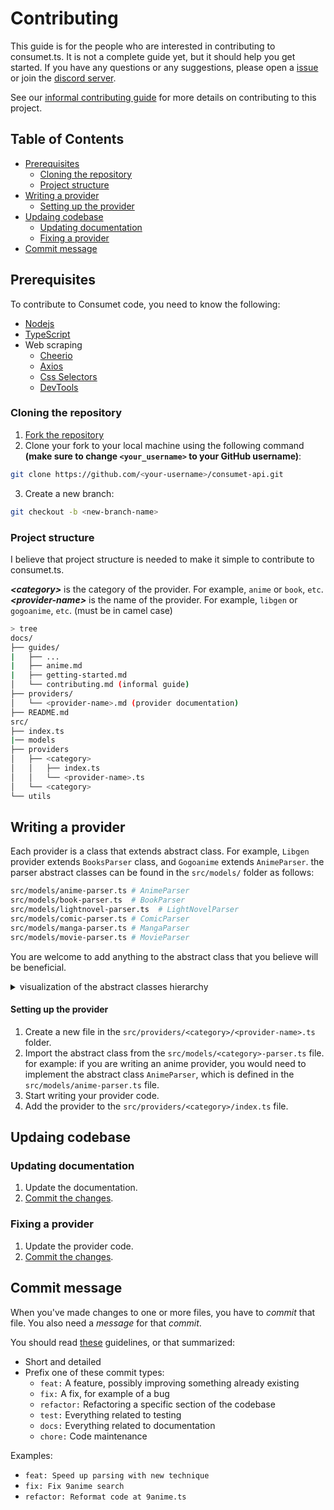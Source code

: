 <h1>Contributing</h1>

This guide is for the people who are interested in contributing to consumet.ts. It is not a complete guide yet, but it should help you get started. If you have any questions or any suggestions, please open a [issue](https://github.com/consumet/extensions/issues/new?assignees=&labels=Bug&template=bug-report.yml) or join the [discord server](https://discord.gg/qTPfvMxzNH).

See our [informal contributing guide](./docs/guides/contributing.md) for more details on contributing to this project.

<h2>Table of Contents</h2>

- [Prerequisites](#prerequisites)
  - [Cloning the repository](#cloning-the-repository)
  - [Project structure](#project-structure)
- [Writing a provider](#writing-a-provider)
    - [Setting up the provider](#setting-up-the-provider)
- [Updaing codebase](#updaing-codebase)
  - [Updating documentation](#updating-documentation)
  - [Fixing a provider](#fixing-a-provider)
- [Commit message](#commit-message)


## Prerequisites
To contribute to Consumet code, you need to know the following:
   - [Nodejs](https://nodejs.org/)
   - [TypeScript](https://www.typescriptlang.org/)
   - Web scraping
       - [Cheerio](https://cheerio.js.org/)
       - [Axios](https://axios-http.com/docs/example)
       - [Css Selectors](https://developer.mozilla.org/en-US/docs/Web/CSS/CSS_Selectors)
       - [DevTools](https://developer.mozilla.org/en-US/docs/Learn/Common_questions/What_are_browser_developer_tools)

### Cloning the repository
1. [Fork the repository](https://github.com/aryakumarjha/consumet.ts/fork)
2. Clone your fork to your local machine using the following command **(make sure to change `<your_username>` to your GitHub username)**:
```sh
git clone https://github.com/<your-username>/consumet-api.git
```
3. Create a new branch:
```sh
git checkout -b <new-branch-name>
```

### Project structure
I believe that project structure is needed to make it simple to contribute to consumet.ts.

***\<category>*** is the category of the provider. For example, `anime` or `book`, `etc`.\
***\<provider-name>*** is the name of the provider. For example, `libgen` or `gogoanime`, `etc`. (must be in camel case)

```sh
> tree
docs/
├── guides/
|   ├── ...
|   ├── anime.md
|   ├── getting-started.md
│   └── contributing.md (informal guide)
├── providers/
│   └── <provider-name>.md (provider documentation)
├── README.md
src/
├── index.ts
|── models
├── providers
│   ├── <category>
│   │   ├── index.ts
│   │   └── <provider-name>.ts
│   └── <category>
└── utils
```

## Writing a provider
Each provider is a class that extends abstract class. For example, `Libgen` provider extends `BooksParser` class, and `Gogoanime` extends `AnimeParser`. the parser abstract classes can be found in the `src/models/` folder as follows:
```sh
src/models/anime-parser.ts # AnimeParser
src/models/book-parser.ts  # BookParser
src/models/lightnovel-parser.ts  # LightNovelParser
src/models/comic-parser.ts # ComicParser
src/models/manga-parser.ts # MangaParser
src/models/movie-parser.ts # MovieParser
```
You are welcome to add anything to the abstract class that you believe will be beneficial.

<details>
   <summary>
   visualization of the abstract classes hierarchy
   </summary>

   ```mermaid
   classDiagram
         Proxy <|-- BaseProvider
         BaseProvider <|-- BaseParser
         BaseProvider : +String name
         BaseProvider : +String baseUrl
         BaseProvider: +toString()
         BaseParser <|-- AnimeParser
         BaseParser <|-- BookParser
         BaseParser <|-- MangaParser
         BaseParser <|-- LightNovelParser
         BaseParser <|-- ComicParser
         BaseParser <|-- MovieParser
         class Proxy{
            ProxyConfig
         }
         class BaseParser{
            +search(String query)
         }
         class AnimeParser{
            +fetchAnimeInfo(String animeId)
            +fetchEpisodeSources(String episodeId)
            +fetchEpisodeServers(String episodeId)
         }
         class MovieParser{
            +fetchMediaInfo(String mediaId)
            +fetchEpisodeSources(String episodeId)
            +fetchEpisodeServers(String episodeId)
         }
         class BookParser{
            empty
         }
         class MangaParser{
            +fetchMangaInfo(String mangaId)
            +fetchChapterPages(String chapterId)
         }
         class ComicParser{
            empty
         }
         class LightNovelParser{
            +fetchLighNovelInfo(String lightNovelId)
            +fetchChapterContent(String chapterId)
         }
   ```
</details>


#### Setting up the provider
1. Create a new file in the `src/providers/<category>/<provider-name>.ts` folder.
2. Import the abstract class from the `src/models/<category>-parser.ts` file. for example: if you are writing an anime provider, you would need to implement the abstract class `AnimeParser`, which is defined in the `src/models/anime-parser.ts` file. 
3. Start writing your provider code.
4. Add the provider to the `src/providers/<category>/index.ts` file.


## Updaing codebase
### Updating documentation
1. Update the documentation.
2. [Commit the changes](#commit-message).

### Fixing a provider
1. Update the provider code.
2. [Commit the changes](#commit-message).

## Commit message
When you've made changes to one or more files, you have to *commit* that file. You also need a
*message* for that *commit*.

You should read [these](https://www.freecodecamp.org/news/writing-good-commit-messages-a-practical-guide/) guidelines, or that summarized:

- Short and detailed
- Prefix one of these commit types:
   - `feat:` A feature, possibly improving something already existing
   - `fix:` A fix, for example of a bug
   - `refactor:` Refactoring a specific section of the codebase
   - `test:` Everything related to testing
   - `docs:` Everything related to documentation
   - `chore:` Code maintenance

Examples:
 - `feat: Speed up parsing with new technique`
 - `fix: Fix 9anime search`
 - `refactor: Reformat code at 9anime.ts`
